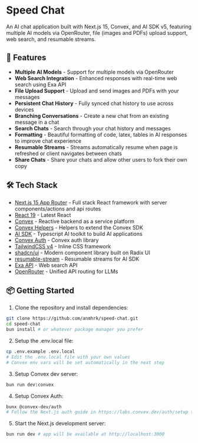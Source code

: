 # Speed Chat

An AI chat application built with Next.js 15, Convex, and AI SDK v5, featuring multiple AI models via OpenRouter, file (images and PDFs) upload support, web search, and resumable streams.

## 🚀 Features

- **Multiple AI Models** - Support for multiple models via OpenRouter
- **Web Search Integration** - Enhanced responses with real-time web search using Exa API
- **File Upload Support** - Upload and send images and PDFs with your messages
- **Persistent Chat History** - Fully synced chat history to use across devices
- **Branching Conversations** - Create a new chat from an existing message in a chat
- **Search Chats** - Search through your chat history and messages
- **Formatting** - Beautiful formatting of code, latex, tables in AI responses to improve chat experience
- **Resumable Streams** - Streams automatically resume when page is refreshed or client navigates between chats
- **Share Chats** - Share your chats and allow other users to fork their own copy

## 🛠 Tech Stack

- [Next.js 15 App Router](https://nextjs.org) - Full stack React framework with server components/actions and api routes
- [React 19](https://react.dev) - Latest React
- [Convex](https://www.convex.dev) - Reactive backend as a service platform
- [Convex Helpers](https://github.com/get-convex/convex-helpers) - Helpers to extend the Convex SDK
- [AI SDK](https://ai-sdk.dev) - Typescript AI toolkit to build AI applications
- [Convex Auth](https://labs.convex.dev/auth) - Convex auth library
- [TailwindCSS v4](https://tailwindcss.com) - Inline CSS framework
- [shadcn/ui](https://ui.shadcn.com) - Modern component library built on Radix UI
- [resumable-stream](https://github.com/vercel/resumable-stream) - Resumable streams for AI SDK
- [Exa API](https://exa.ai) - Web search API
- [OpenRouter](https://openrouter.ai) - Unified API routing for LLMs

## 📦 Getting Started

1. Clone the repository and install dependencies:

```bash
git clone https://github.com/anmhrk/speed-chat.git
cd speed-chat
bun install # or whatever package manager you prefer
```

2. Setup the .env.local file:

```bash
cp .env.example .env.local
# Edit the .env.local file with your own values
# Convex env vars will be set automatically in the next step
```

3. Setup Convex dev server:

```bash
bun run dev:convex
```

4. Setup Convex Auth:

```bash
bunx @convex-dev/auth
# Follow the Next.js auth guide in https://labs.convex.dev/auth/setup to setup Convex Auth with Google oauth
```

5. Start the Next.js development server:

```bash
bun run dev # app will be available at http://localhost:3000
```
